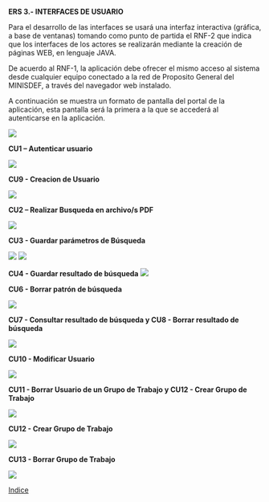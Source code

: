**ERS 3.- INTERFACES DE USUARIO**

Para el desarrollo de las interfaces se usará una interfaz interactiva (gráfica,
a base de ventanas) tomando como punto de partida el RNF-2 que indica que
los interfaces de los actores se realizarán mediante la creación de páginas WEB,
en lenguaje JAVA.

De acuerdo al RNF-1, la aplicación debe ofrecer el mismo acceso al sistema desde cualquier equipo conectado a la red de Proposito General del MINISDEF, a través del navegador web instalado.

A continuación se muestra un formato de pantalla del portal de la aplicación,
esta pantalla será la primera a la que se accederá al autenticarse en la
aplicación.

![](https://github.com/DptoSIC/BuscaBOD/blob/master/imagenes%20busca%20bod/app/Inicio.png)

**CU1 – Autenticar usuario**

![](https://github.com/DptoSIC/BuscaBOD/blob/master/imagenes%20busca%20bod/app/Iniciar%20Sesion.png)

**CU9 - Creacion de Usuario**

![](https://github.com/DptoSIC/BuscaBOD/blob/master/imagenes%20busca%20bod/app/Registar%20nuevo%20usuario.png)

**CU2 – Realizar Busqueda en archivo/s PDF**

![](https://github.com/DptoSIC/BuscaBOD/blob/master/imagenes%20busca%20bod/app/Realizar%20B%C3%BAsqueda%20copy.png)

**CU3 - Guardar parámetros de Búsqueda**

![](https://github.com/DptoSIC/BuscaBOD/blob/master/imagenes%20busca%20bod/app/Busquedas%20Personalizadas.png)
![](https://github.com/DptoSIC/BuscaBOD/blob/master/imagenes%20busca%20bod/app/Parametros%20guardados.png)

**CU4 - Guardar resultado de búsqueda**
![](https://github.com/DptoSIC/BuscaBOD/blob/master/imagenes%20busca%20bod/app/Busqueda%20Guardada.png)

**CU6 - Borrar patrón de búsqueda**

![](https://github.com/DptoSIC/BuscaBOD/blob/master/imagenes%20busca%20bod/app/Busquedas%20Guardadas2.png)

**CU7 - Consultar resultado de búsqueda y CU8 - Borrar resultado de búsqueda**

![](https://github.com/DptoSIC/BuscaBOD/blob/master/imagenes%20busca%20bod/app/Consultar%20Resultado.png)

**CU10 - Modificar Usuario**

![](https://github.com/DptoSIC/BuscaBOD/blob/master/imagenes%20busca%20bod/app/Pantalla%20usuario.png)

**CU11 - Borrar Usuario de un Grupo de Trabajo y CU12 - Crear Grupo de Trabajo**

![](https://github.com/DptoSIC/BuscaBOD/blob/master/imagenes%20busca%20bod/app/Creacion%20_%20modificacion%20grupo.png)

**CU12 - Crear Grupo de Trabajo**

![](https://github.com/DptoSIC/BuscaBOD/blob/master/imagenes%20busca%20bod/app/Creacion%20_%20modificacion%20grupo.png)

**CU13 - Borrar Grupo de Trabajo**

![](https://github.com/DptoSIC/BuscaBOD/blob/master/imagenes%20busca%20bod/app/Pantalla%20usuario.png)



[Indice](https://github.com/DptoSIC/BuscaBOD/blob/master/ERS.md)
